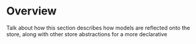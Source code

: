 # Overview

Talk about how this section describes how models are reflected onto the store, along with other store abstractions for a more declarative
